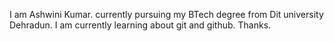 I am Ashwini Kumar.
currently pursuing my BTech degree from Dit university Dehradun.
I am currently learning about git and github.
Thanks.
